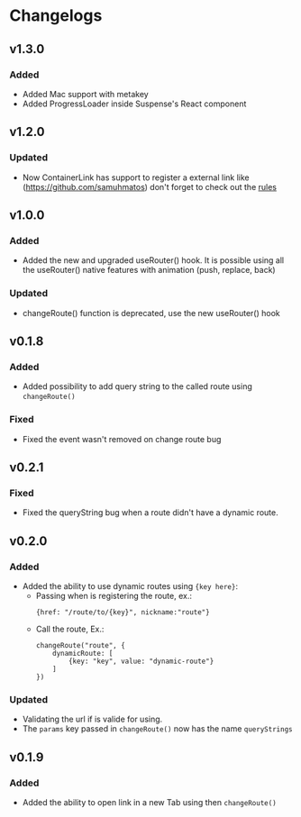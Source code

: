 # Changelogs

## v1.3.0

### Added

- Added Mac support with metakey
- Added ProgressLoader inside Suspense's React component

## v1.2.0

### Updated

- Now ContainerLink has support to register a external link like (https://github.com/samuhmatos)
  don't forget to check out the [rules](docs/Usability%20flow.md)

## v1.0.0

### Added

- Added the new and upgraded useRouter() hook. It is possible using all the useRouter() native features with animation (push, replace, back)

### Updated

- changeRoute() function is deprecated, use the new useRouter() hook

## v0.1.8

### Added

- Added possibility to add query string to the called route using `changeRoute()`

### Fixed

- Fixed the event wasn't removed on change route bug

## v0.2.1

### Fixed

- Fixed the queryString bug when a route didn't have a dynamic route.

## v0.2.0

### Added

- Added the ability to use dynamic routes using `{key here}`:
  - Passing when is registering the route, ex.:
    ```
    {href: "/route/to/{key}", nickname:"route"}
    ```
  - Call the route, Ex.:
    ```
    changeRoute("route", {
        dynamicRoute: [
            {key: "key", value: "dynamic-route"}
        ]
    })
    ```

### Updated

- Validating the url if is valide for using.
- The `params` key passed in `changeRoute()` now has the name `queryStrings`

## v0.1.9

### Added

- Added the ability to open link in a new Tab using then `changeRoute()`
